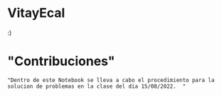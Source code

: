 # VitayEcal

:)
# "**Contribuciones**"

    "Dentro de este Notebook se lleva a cabo el procedimiento para la solucion de problemas en la clase del dia 15/08/2022.  "

